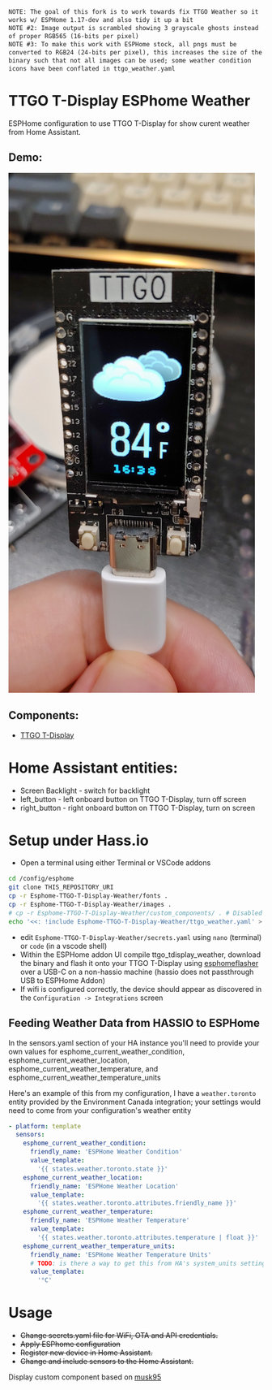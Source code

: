 
```
NOTE: The goal of this fork is to work towards fix TTGO Weather so it works w/ ESPHome 1.17-dev and also tidy it up a bit
NOTE #2: Image output is scrambled showing 3 grayscale ghosts instead of proper RGB565 (16-bits per pixel)
NOTE #3: To make this work with ESPHome stock, all pngs must be converted to RGB24 (24-bits per pixel), this increases the size of the binary such that not all images can be used; some weather condition icons have been conflated in ttgo_weather.yaml
```

# TTGO T-Display ESPhome Weather
ESPHome configuration to use TTGO T-Display for show curent weather from Home Assistant.

## Demo: 
![Project Picture](https://github.com/anton-semeniak/Esphome-TTGO-T-Display-Weather/blob/master/documents/images/project_weather.jpg)

## Components: 
* [TTGO T-Display](https://github.com/Xinyuan-LilyGO/TTGO-T-Display)

# Home Assistant entities:
* Screen Backlight - switch for backlight 
* left_button - left onboard button on TTGO T-Display, turn off screen 
* right_button - right onboard button on TTGO T-Display, turn on screen

# Setup under Hass.io
* Open a terminal using either Terminal or VSCode addons
```sh
cd /config/esphome
git clone THIS_REPOSITORY_URI
cp -r Esphome-TTGO-T-Display-Weather/fonts .
cp -r Esphome-TTGO-T-Display-Weather/images .
# cp -r Esphome-TTGO-T-Display-Weather/custom_components/ . # Disabled using stock RGB24
echo '<<: !include Esphome-TTGO-T-Display-Weather/ttgo_weather.yaml' > ttgo_tdisplay_weather.yaml
```
* edit `Esphome-TTGO-T-Display-Weather/secrets.yaml` using `nano` (terminal) or `code` (in a vscode shell)
* Within the ESPHome addon UI compile ttgo_tdisplay_weather, download the binary and flash it onto your TTGO T-Display using [esphomeflasher](https://github.com/esphome/esphome-flasher) over a USB-C on a non-hassio machine (hassio does not passthrough USB to ESPHome Addon)
* If wifi is configured correctly, the device should appear as discovered in the `Configuration -> Integrations` screen

## Feeding Weather Data from HASSIO to ESPHome

In the sensors.yaml section of your HA instance you'll need to provide your own values for esphome_current_weather_condition, esphome_current_weather_location, esphome_current_weather_temperature, and esphome_current_weather_temperature_units

Here's an example of this from my configuration, I have a `weather.toronto` entity provided by the Environment Canada integration; your settings would need to come from your configuration's weather entity 

```yaml
- platform: template
  sensors:
    esphome_current_weather_condition:
      friendly_name: 'ESPHome Weather Condition'
      value_template: 
        '{{ states.weather.toronto.state }}'
    esphome_current_weather_location:
      friendly_name: 'ESPHome Weather Location'
      value_template: 
        '{{ states.weather.toronto.attributes.friendly_name }}'
    esphome_current_weather_temperature:
      friendly_name: 'ESPHome Weather Temperature'
      value_template: 
        '{{ states.weather.toronto.attributes.temperature | float }}'
    esphome_current_weather_temperature_units:
      friendly_name: 'ESPHome Weather Temperature Units'
      # TODO: is there a way to get this from HA's system_units setting?
      value_template: 
        '°C'
```

# Usage
* ~~Change secrets.yaml file for WiFi, OTA and API credentials.~~
* ~~Apply ESPhome configuration~~
* ~~Register new device in Home Assistant.~~
* ~~Change and include sensors to the Home Assistant.~~

Display custom component based on [musk95](https://github.com/musk95/esphome)
